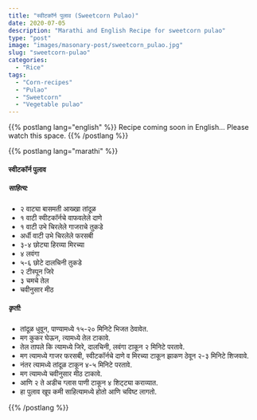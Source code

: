 ```yaml
---
title: "स्वीटकॉर्न पुलाव (Sweetcorn Pulao)"
date: 2020-07-05
description: "Marathi and English Recipe for sweetcorn pulao"
type: "post"
image: "images/masonary-post/sweetcorn_pulao.jpg"
slug: "sweetcorn-pulao"
categories: 
  - "Rice"
tags:
  - "Corn-recipes"
  - "Pulao"
  - "Sweetcorn"
  - "Vegetable pulao"
---
```


{{% postlang lang="english" %}} 
 Recipe coming soon in English... Please watch this space. 
 {{% /postlang %}}





{{% postlang lang="marathi" %}}


#### स्वीटकॉर्न पुलाव


##### साहित्य:

- २ वाट्या बासमती आख्खा तांदूळ 
- १ वाटी स्वीटकॉर्नचे वाफवलेले दाणे 
- १ वाटी उभे चिरलेले गाजराचे तुकडे 
- अर्धी वाटी उभे चिरलेले फरसबी 
- ३-४ छोट्या हिरव्या मिरच्या 
- ४ लवंगा 
- ५-६ छोटे दालचिनी तुकडे 
- २ टीस्पून जिरे 
- ३ चमचे तेल 
- चवीनुसार मीठ 


##### कृती: 


- तांदूळ धुवून, पाण्यामध्ये १५-२० मिनिटे भिजत ठेवावेत. 
- मग कुकर घेऊन, त्यामध्ये तेल टाकावे. 
- तेल तापले कि त्यामध्ये जिरे, दालचिनी, लवंगा टाकून २ मिनिटे परतावे. 
- मग त्यामध्ये गाजर फरसबी, स्वीटकॉर्नचे दाणे व मिरच्या टाकून झाकण ठेवून २-३ मिनिटे शिजवावे. 
- नंतर त्यामध्ये तांदूळ टाकून ४-५ मिनिटे परतावे. 
- मग त्यामध्ये चवीनुसार मीठ टाकावे. 
- आणि २ ते अडीच ग्लास पाणी टाकून ४ शिट्ट्या कराव्यात. 
- हा पुलाव खूप कमी साहित्यामध्ये होतो आणि चविष्ट लागतो. 


 {{% /postlang %}}
